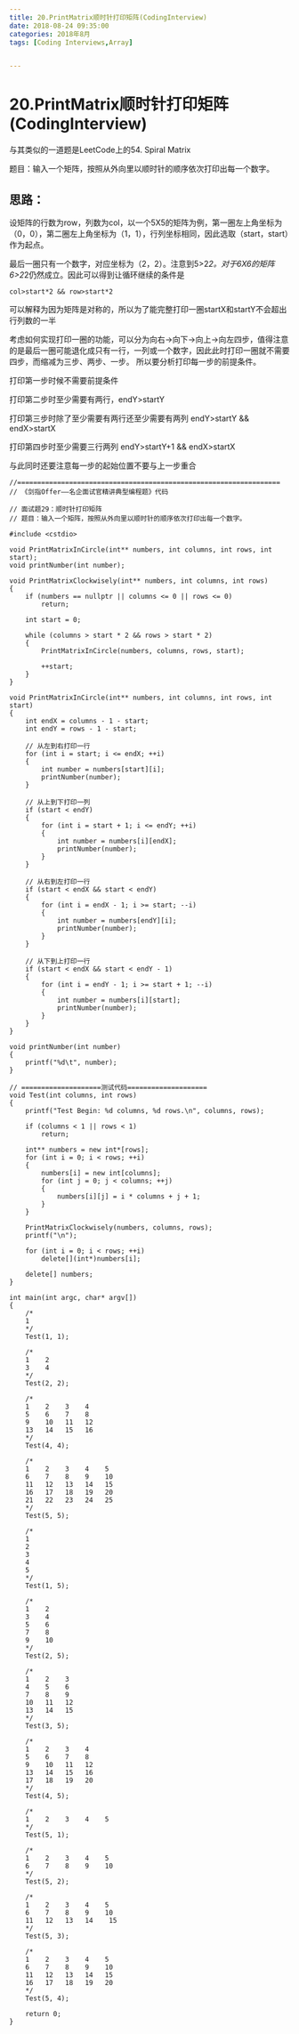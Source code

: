 ```yaml
---
title: 20.PrintMatrix顺时针打印矩阵(CodingInterview)
date: 2018-08-24 09:35:00
categories: 2018年8月
tags: [Coding Interviews,Array]


---
```

# 20.PrintMatrix顺时针打印矩阵(CodingInterview)

与其类似的一道题是LeetCode上的54. Spiral Matrix

题目：输入一个矩阵，按照从外向里以顺时针的顺序依次打印出每一个数字。

<!-- more -->

## 思路：

设矩阵的行数为row，列数为col，以一个5X5的矩阵为例，第一圈左上角坐标为（0，0），第二圈左上角坐标为（1，1），行列坐标相同，因此选取（start，start）作为起点。

最后一圈只有一个数字，对应坐标为（2，2）。注意到5>2*2。对于6X6的矩阵6>2*2仍然成立。因此可以得到让循环继续的条件是

	col>start*2 && row>start*2

可以解释为因为矩阵是对称的，所以为了能完整打印一圈startX和startY不会超出行列数的一半

考虑如何实现打印一圈的功能，可以分为向右->向下->向上->向左四步，值得注意的是最后一圈可能退化成只有一行，一列或一个数字，因此此时打印一圈就不需要四步，而缩减为三步、两步、一步。
所以要分析打印每一步的前提条件。

打印第一步时候不需要前提条件

打印第二步时至少需要有两行，endY>startY

打印第三步时除了至少需要有两行还至少需要有两列 endY>startY && endX>startX

打印第四步时至少需要三行两列 endY>startY+1 && endX>startX

与此同时还要注意每一步的起始位置不要与上一步重合

 	
	//==================================================================
	// 《剑指Offer——名企面试官精讲典型编程题》代码
 
	// 面试题29：顺时针打印矩阵
	// 题目：输入一个矩阵，按照从外向里以顺时针的顺序依次打印出每一个数字。
	
	#include <cstdio>
	
	void PrintMatrixInCircle(int** numbers, int columns, int rows, int start);
	void printNumber(int number);
	
	void PrintMatrixClockwisely(int** numbers, int columns, int rows)
	{
	    if (numbers == nullptr || columns <= 0 || rows <= 0)
	        return;
	
	    int start = 0;
	
	    while (columns > start * 2 && rows > start * 2)
	    {
	        PrintMatrixInCircle(numbers, columns, rows, start);
	
	        ++start;
	    }
	}
	
	void PrintMatrixInCircle(int** numbers, int columns, int rows, int start)
	{
	    int endX = columns - 1 - start;
	    int endY = rows - 1 - start;
	
	    // 从左到右打印一行
	    for (int i = start; i <= endX; ++i)
	    {
	        int number = numbers[start][i];
	        printNumber(number);
	    }
	
	    // 从上到下打印一列
	    if (start < endY)
	    {
	        for (int i = start + 1; i <= endY; ++i)
	        {
	            int number = numbers[i][endX];
	            printNumber(number);
	        }
	    }
	
	    // 从右到左打印一行
	    if (start < endX && start < endY)
	    {
	        for (int i = endX - 1; i >= start; --i)
	        {
	            int number = numbers[endY][i];
	            printNumber(number);
	        }
	    }
	
	    // 从下到上打印一行
	    if (start < endX && start < endY - 1)
	    {
	        for (int i = endY - 1; i >= start + 1; --i)
	        {
	            int number = numbers[i][start];
	            printNumber(number);
	        }
	    }
	}
	
	void printNumber(int number)
	{
	    printf("%d\t", number);
	}
	
	// ====================测试代码====================
	void Test(int columns, int rows)
	{
	    printf("Test Begin: %d columns, %d rows.\n", columns, rows);
	
	    if (columns < 1 || rows < 1)
	        return;
	
	    int** numbers = new int*[rows];
	    for (int i = 0; i < rows; ++i)
	    {
	        numbers[i] = new int[columns];
	        for (int j = 0; j < columns; ++j)
	        {
	            numbers[i][j] = i * columns + j + 1;
	        }
	    }
	
	    PrintMatrixClockwisely(numbers, columns, rows);
	    printf("\n");
	
	    for (int i = 0; i < rows; ++i)
	        delete[](int*)numbers[i];
	
	    delete[] numbers;
	}
	
	int main(int argc, char* argv[])
	{
	    /*
	    1
	    */
	    Test(1, 1);
	
	    /*
	    1    2
	    3    4
	    */
	    Test(2, 2);
	
	    /*
	    1    2    3    4
	    5    6    7    8
	    9    10   11   12
	    13   14   15   16
	    */
	    Test(4, 4);
	
	    /*
	    1    2    3    4    5
	    6    7    8    9    10
	    11   12   13   14   15
	    16   17   18   19   20
	    21   22   23   24   25
	    */
	    Test(5, 5);
	
	    /*
	    1
	    2
	    3
	    4
	    5
	    */
	    Test(1, 5);
	
	    /*
	    1    2
	    3    4
	    5    6
	    7    8
	    9    10
	    */
	    Test(2, 5);
	
	    /*
	    1    2    3
	    4    5    6
	    7    8    9
	    10   11   12
	    13   14   15
	    */
	    Test(3, 5);
	
	    /*
	    1    2    3    4
	    5    6    7    8
	    9    10   11   12
	    13   14   15   16
	    17   18   19   20
	    */
	    Test(4, 5);
	
	    /*
	    1    2    3    4    5
	    */
	    Test(5, 1);
	
	    /*
	    1    2    3    4    5
	    6    7    8    9    10
	    */
	    Test(5, 2);
	
	    /*
	    1    2    3    4    5
	    6    7    8    9    10
	    11   12   13   14    15
	    */
	    Test(5, 3);
	
	    /*
	    1    2    3    4    5
	    6    7    8    9    10
	    11   12   13   14   15
	    16   17   18   19   20
	    */
	    Test(5, 4);
	
	    return 0;
	}
	

